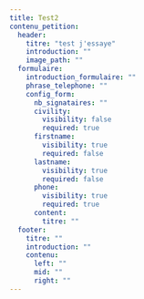 ```yaml
---
title: Test2
contenu_petition:
  header:
    titre: "test j'essaye"
    introduction: ""
    image_path: ""
  formulaire:
    introduction_formulaire: ""
    phrase_telephone: ""
    config_form:
      nb_signataires: ""
      civility:
        visibility: false
        required: true
      firstname:
        visibility: true
        required: false
      lastname:
        visibility: true
        required: false
      phone:
        visibility: true
        required: true
      content:
        titre: ""
  footer:
    titre: ""
    introduction: ""
    contenu:
      left: ""
      mid: ""
      right: ""
---
```

